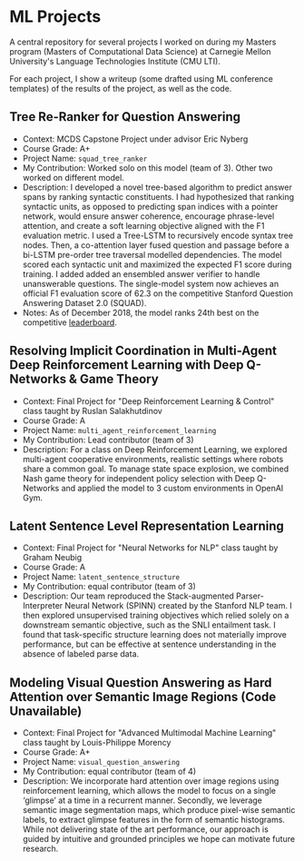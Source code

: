 # ML Projects

A central repository for several projects I worked on during my Masters program (Masters of Computational Data Science) at Carnegie Mellon University's Language Technologies Institute (CMU LTI).

For each project, I show a writeup (some drafted using ML conference templates) of the results of the project, as well as the code.

## Tree Re-Ranker for Question Answering

* Context: MCDS Capstone Project under advisor Eric Nyberg
* Course Grade: A+
* Project Name: `squad_tree_ranker`
* My Contribution: Worked solo on this model (team of 3).  Other two worked on different model.
* Description: I developed a novel tree-based algorithm to predict answer spans by ranking syntactic constituents.  I had hypothesized that ranking syntactic units, as opposed to predicting span indices with a pointer network, would ensure answer coherence, encourage phrase-level attention, and create a soft learning objective aligned with the F1 evaluation metric.  I used a Tree-LSTM to recursively encode syntax tree nodes.  Then, a co-attention layer fused question and passage before a bi-LSTM pre-order tree traversal modelled dependencies.  The model scored each syntactic unit and maximized the expected F1 score during training.  I added added an ensembled answer verifier to handle unanswerable questions. The single-model system now achieves an official F1 evaluation score of 62.3 on the competitive Stanford Question Answering Dataset 2.0 (SQUAD).
* Notes: As of December 2018, the model ranks 24th best on the competitive [leaderboard](https://rajpurkar.github.io/SQuAD-explorer/).

## Resolving Implicit Coordination in Multi-Agent Deep Reinforcement Learning with Deep Q-Networks & Game Theory

* Context: Final Project for "Deep Reinforcement Learning & Control" class taught by Ruslan Salakhutdinov
* Course Grade: A
* Project Name: `multi_agent_reinforcement_learning`
* My Contribution: Lead contributor (team of 3)
* Description:  For a class on Deep Reinforcement Learning, we explored multi-agent cooperative environments, realistic settings where robots share a common goal. To manage state space explosion, we combined Nash game theory for independent policy selection with Deep Q-Networks and applied the model to 3 custom environments in OpenAI Gym.

## Latent Sentence Level Representation Learning

* Context: Final Project for "Neural Networks for NLP" class taught by Graham Neubig
* Course Grade: A
* Project Name: `latent_sentence_structure`
* My Contribution: equal contributor (team of 3)
* Description: Our team reproduced the Stack-augmented Parser-Interpreter Neural Network (SPINN) created by the Stanford NLP team. I then explored unsupervised training objectives which relied solely on a downstream semantic objective, such as the SNLI entailment task. I found that task-specific structure learning does not materially improve performance, but can be effective at sentence understanding in the absence of labeled parse data. 

## Modeling Visual Question Answering as Hard Attention over Semantic Image Regions (Code Unavailable)

* Context: Final Project for "Advanced Multimodal Machine Learning" class taught by Louis-Philippe Morency
* Course Grade: A+
* Project Name: `visual_question_answering`
* My Contribution: equal contributor (team of 4)
* Description: We incorporate hard attention over image regions using reinforcement learning, which allows the model to focus on a single ‘glimpse’ at a time in a recurrent manner.  Secondly, we leverage semantic image segmentation maps, which produce pixel-wise semantic labels, to extract glimpse features in the form of semantic histograms.  While not delivering state of the art performance, our approach is guided by intuitive and grounded principles we hope can motivate future research.
